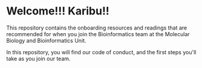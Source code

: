 # Welcome!!! Karibu!!

This repository contains the onboarding resources and readings that are recommended for when you join the Bioinformatics team at the Molecular Biology and Bioinformatics Unit.

In this repository, you will find our code of conduct, and the first steps you'll take as you join our team. 
